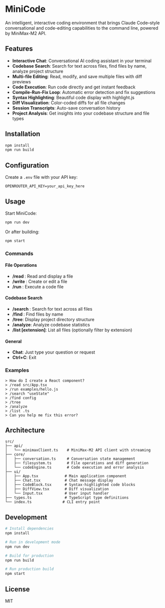 # MiniCode

An intelligent, interactive coding environment that brings Claude Code–style conversational and code-editing capabilities to the command line, powered by MiniMax-M2 API.

## Features

- **Interactive Chat**: Conversational AI coding assistant in your terminal
- **Codebase Search**: Search for text across files, find files by name, analyze project structure
- **Multi-file Editing**: Read, modify, and save multiple files with diff previews
- **Code Execution**: Run code directly and get instant feedback
- **Compile-Run-Fix Loop**: Automatic error detection and fix suggestions
- **Syntax Highlighting**: Beautiful code display with highlight.js
- **Diff Visualization**: Color-coded diffs for all file changes
- **Session Transcripts**: Auto-save conversation history
- **Project Analysis**: Get insights into your codebase structure and file types

## Installation

```bash
npm install
npm run build
```

## Configuration

Create a `.env` file with your API key:

```
OPENROUTER_API_KEY=your_api_key_here
```

## Usage

Start MiniCode:

```bash
npm run dev
```

Or after building:

```bash
npm start
```

### Commands

#### File Operations
- **/read <file>**: Read and display a file
- **/write <file>**: Create or edit a file
- **/run <file>**: Execute a code file

#### Codebase Search
- **/search <term>**: Search for text across all files
- **/find <filename>**: Find files by name
- **/tree**: Display project directory structure
- **/analyze**: Analyze codebase statistics
- **/list [extension]**: List all files (optionally filter by extension)

#### General
- **Chat**: Just type your question or request
- **Ctrl+C**: Exit

### Examples

```
> How do I create a React component?
> /read src/App.tsx
> /run examples/hello.js
> /search "useState"
> /find config
> /tree
> /analyze
> /list .ts
> Can you help me fix this error?
```

## Architecture

```
src/
├── api/
│   └── minimaxClient.ts    # MiniMax-M2 API client with streaming
├── core/
│   ├── conversation.ts     # Conversation state management
│   ├── filesystem.ts       # File operations and diff generation
│   └── codeEngine.ts       # Code execution and error analysis
├── ui/
│   ├── App.tsx            # Main application component
│   ├── Chat.tsx           # Chat message display
│   ├── CodeBlock.tsx      # Syntax-highlighted code blocks
│   ├── DiffView.tsx       # Diff visualization
│   └── Input.tsx          # User input handler
├── types.ts               # TypeScript type definitions
└── index.ts              # CLI entry point
```

## Development

```bash
# Install dependencies
npm install

# Run in development mode
npm run dev

# Build for production
npm run build

# Run production build
npm start
```

## License

MIT
